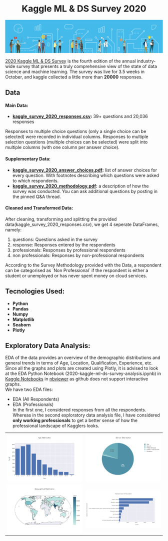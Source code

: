 <h1 align='center'>Kaggle ML & DS Survey 2020</h1>

<p align="center">
  <img src="https://github.com/chawla201/Kaggle-ML-DS-Survey-2020-Analysis/blob/master/images/header.png" width=1000>
</p>

 [2020 Kaggle ML & DS Survey](https://www.kaggle.com/c/kaggle-survey-2020/overview) is the fourth edition of the annual industry-wide survey that presents a truly comprehensive view of the state of data science and machine learning. The survey was live for 3.5 weeks in October, and kaggle collected a little more than __20000__ responses.


## Data
#### Main Data:
* <strong>[kaggle_survey_2020_responses.csv](https://github.com/chawla201/Kaggle-ML-DS-Survey-2020-Analysis/blob/master/data/kaggle_survey_2020_responses.csv):</strong> 39+ questions and 20,036 responses

Responses to multiple choice questions (only a single choice can be selected) were recorded in individual columns. Responses to multiple selection questions (multiple choices can be selected) were split into multiple columns (with one column per answer choice).
#### Supplementary Data:
* <strong>[kaggle_survey_2020_answer_choices.pdf](https://github.com/chawla201/Kaggle-ML-DS-Survey-2020-Analysis/blob/master/data/supplementary_data/kaggle_survey_2020_answer_choices.pdf):</strong> list of answer choices for every question. With footnotes describing which questions were asked to which respondents.<br>
* <strong>[kaggle_survey_2020_methodology.pdf](https://github.com/chawla201/Kaggle-ML-DS-Survey-2020-Analysis/blob/master/data/supplementary_data/kaggle_survey_2020_methodology.pdf):</strong> a description of how the survey was conducted. You can ask additional questions by posting in the pinned Q&A thread.
#### Cleaned and Transformed Data:
After cleaning, transforming and splitting the provided data(kaggle_survey_2020_responses.csv), we get 4 seperate DataFrames, namely:
<ol>
  <li>questions: Questions asked in the survey</li>
  <li>response: Responses entered by the respondents</li>
  <li>professionals: Responses by professional respondents</li>
  <li>non professionals: Responses by non-professional respondents</li>
</ol>
According to the Survey Methodology provided with the Data, a respondent can be categorised as `Non Professional` if the respondent is either a student or unemployed or has never spent money on cloud services. <br>

## Tecnologies Used:
    
* <strong>Python</strong>
* <strong>Pandas</strong>
* <strong>Numpy</strong>
* <strong>Matplotlib</strong>
* <strong>Seaborn</strong>
* <strong>Plotly</strong>

## Exploratory Data Analysis:
EDA of the data provides an overview of the demographic distributions and general trends in terms of Age, Location, Qualification, Experience, etc. <br> 
Since all the graphs and plots are created using Plotly, it is advised to look at the EDA Python Notebook (2020-kaggle-ml-ds-survey-analysis.ipynb) in [Kaggle Notebooks](https://www.kaggle.com/chawla201/2020-kaggle-ml-ds-survey-analysis) in [nbviewer](https://nbviewer.jupyter.org/github/chawla201/Kaggle-ML-DS-Survey-2020-Analysis/blob/master/EDA%20(All%20Respondents).ipynb) as github does not support interactive graphs.
<br>
We have two EDA files:
- EDA (All Respondents)
- EDA (Professionals) <br>
In the first one, I considered responses from all the respondents. Whereas in the second exploratory data analysis file, I have considered **only working professionals** to get a better sense of how the professional landscape of Kagglers looks.

<table>
  <tr><td><img src='https://github.com/chawla201/Kaggle-ML-DS-Survey-2020-Analysis/blob/master/images/age_dist.png' width=600></td><td><img src='https://github.com/chawla201/Kaggle-ML-DS-Survey-2020-Analysis/blob/master/images/gender.png' width=600></td></tr>
  <tr><td><img src='https://github.com/chawla201/Kaggle-ML-DS-Survey-2020-Analysis/blob/master/images/country.png' width=600></td><td><img src='https://github.com/chawla201/Kaggle-ML-DS-Survey-2020-Analysis/blob/master/images/education.png' width=600></td></tr>
</table>
<br>



